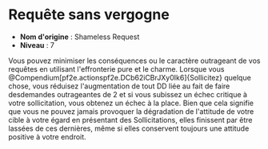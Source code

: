 # Requête sans vergogne

 * **Nom d'origine** : Shameless Request
 * **Niveau** : 7


<p>Vous pouvez minimiser les conséquences ou le caractère outrageant de vos requêtes en utilisant l'effronterie pure et le charme. Lorsque vous @Compendium[pf2e.actionspf2e.DCb62iCBrJXy0Ik6]{Sollicitez} quelque chose, vous réduisez l'augmentation de tout DD liée au fait de faire desdemandes outrageantes de 2 et si vous subissez un échec critique à votre sollicitation, vous obtenez un échec à la place. Bien que cela signifie que vous ne pouvez jamais provoquer la dégradation de l'attitude de votre cible à votre égard en présentant des Sollicitations, elles finissent par être lassées de ces dernières, même si elles conservent toujours une attitude positive à votre endroit.</p>